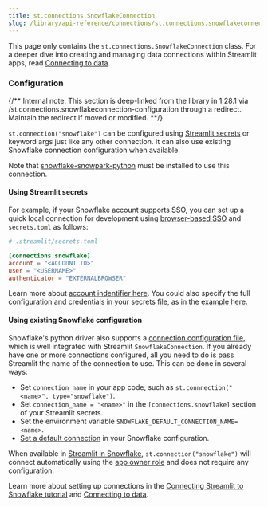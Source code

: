 ```yaml
---
title: st.connections.SnowflakeConnection
slug: /library/api-reference/connections/st.connections.snowflakeconnection
---
```


<Tip>

This page only contains the `st.connections.SnowflakeConnection` class. For a deeper dive into creating and managing data connections within Streamlit apps, read [Connecting to data](/library/advanced-features/connecting-to-data).

</Tip>

<Autofunction function="streamlit.connections.SnowflakeConnection" />

### Configuration

{/**
Internal note: This section is deep-linked from the library in 1.28.1 via /st.connections.snowflakeconnection-configuration through a redirect.
Maintain the redirect if moved or modified.
**/}

`st.connection("snowflake")` can be configured using [Streamlit secrets](/library/advanced-features/secrets-management) or keyword args just like any other connection. It can also use existing Snowflake connection configuration when available.

Note that [snowflake-snowpark-python](https://pypi.org/project/snowflake-snowpark-python/) must be installed to use this connection.

#### Using Streamlit secrets

For example, if your Snowflake account supports SSO, you can set up a quick local connection for development using [browser-based SSO](https://docs.snowflake.com/en/user-guide/admin-security-fed-auth-use#how-browser-based-sso-works) and `secrets.toml` as follows:

```toml
# .streamlit/secrets.toml

[connections.snowflake]
account = "<ACCOUNT ID>"
user = "<USERNAME>"
authenticator = "EXTERNALBROWSER"
```

Learn more about [account indentifier here](https://docs.snowflake.com/en/user-guide/admin-account-identifier). You could also specify the full configuration and credentials in your secrets file, as in the [example here](/knowledge-base/tutorials/databases/snowflake#add-connection-parameters-to-your-local-app-secrets).

#### Using existing Snowflake configuration

Snowflake's python driver also supports a [connection configuration file](https://docs.snowflake.com/en/developer-guide/python-connector/python-connector-example#connecting-using-the-connections-toml-file), which is well integrated with Streamlit `SnowflakeConnection`. If you already have one or more connections configured, all you need to do is pass Streamlit the name of the connection to use. This can be done in several ways:

- Set `connection_name` in your app code, such as `st.connnection("<name>", type="snowflake")`.
- Set `connection_name = "<name>"` in the `[connections.snowflake]` section of your Streamlit secrets.
- Set the environment variable `SNOWFLAKE_DEFAULT_CONNECTION_NAME=<name>`.
- [Set a default connection](https://docs.snowflake.com/en/developer-guide/python-connector/python-connector-example#setting-a-default-connection) in your Snowflake configuration.

When available in [Streamlit in Snowflake](https://docs.snowflake.com/en/developer-guide/streamlit/about-streamlit), `st.connection("snowflake")` will connect automatically using the [app owner role](https://docs.snowflake.com/en/developer-guide/streamlit/owners-rights) and does not require any configuration.

Learn more about setting up connections in the [Connecting Streamlit to Snowflake tutorial](/knowledge-base/tutorials/databases/snowflake) and [Connecting to data](/library/advanced-features/connecting-to-data).

<Autofunction function="streamlit.connections.SnowflakeConnection.cursor" />

<Autofunction function="streamlit.connections.SnowflakeConnection.query" />

<Autofunction function="streamlit.connections.SnowflakeConnection.raw_connection" />

<Autofunction function="streamlit.connections.SnowflakeConnection.reset" />

<Autofunction function="streamlit.connections.SnowflakeConnection.session" />

<Autofunction function="streamlit.connections.SnowflakeConnection.write_pandas" />
